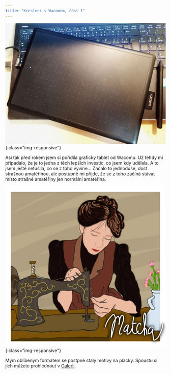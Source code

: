 ```yaml
---
title: "Kreslení s Wacomem, část 1"
---
```


![Wacom v přirozeném prostředí](/assets/img/wacom_photo.jpg){:class="img-responsive"}

Asi tak před rokem jsem si pořídila grafický tablet od Wacomu. Už tehdy mi připadalo, že je to jedna z těch lepších investic, co jsem kdy udělala. A to jsem ještě netušila, co se z toho vyvine...
Začalo to jednoduše, dost strašnou amatéřinou, ale postupně mi přijde, že se z toho začíná stávat místo strašné amatéřiny jen normální amatéřina. 

![Jeden z prvních obrázků, cca září 2023](/assets/img/sewing.png){:class="img-responsive"}

Mým oblíbeným formátem se postpně staly motivy na placky. Spoustu si jich můžete prohlédnout v [Galerii]({%galery.md%}). 
